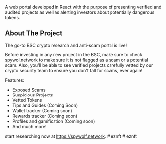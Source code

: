 A web portal developed in React with the purpose of presenting verified and audited projects as well as alerting investors about potentially dangerous tokens. 

## About The Project

The go-to BSC crypto research and anti-scam portal is live!

Before investing in any new project in the BSC, make sure to check spywol.network to make sure it is not flagged as a scam or a potential scam. Also, you'll be able to see verified projects carefully vetted by our crypto security team to ensure you don't fall for scams, ever again!

Features:
- Exposed Scams
- Suspicious Projects
- Vetted Tokens
- Tips and Guides (Coming Soon)
- Wallet tracker (Coming soon)
- Rewards tracker  (Coming soon)
- Profiles and gamification  (Coming soon)
- And much more!

start researching now at https://spywolf.network. 
#   e z n f t  
 #   e z n f t  
 